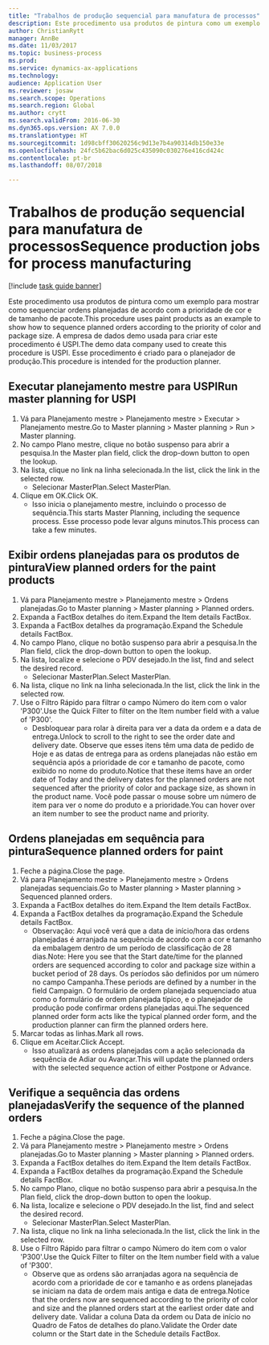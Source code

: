 ```yaml
--- 
title: "Trabalhos de produção sequencial para manufatura de processos"
description: Este procedimento usa produtos de pintura como um exemplo para mostrar como sequenciar ordens planejadas de acordo com a prioridade de cor e de tamanho de pacote.
author: ChristianRytt
manager: AnnBe
ms.date: 11/03/2017
ms.topic: business-process
ms.prod: 
ms.service: dynamics-ax-applications
ms.technology: 
audience: Application User
ms.reviewer: josaw
ms.search.scope: Operations
ms.search.region: Global
ms.author: crytt
ms.search.validFrom: 2016-06-30
ms.dyn365.ops.version: AX 7.0.0
ms.translationtype: HT
ms.sourcegitcommit: 1d98cbff30620256c9d13e7b4a90314db150e33e
ms.openlocfilehash: 24fc5b62bac6d025c435090c030276e416cd424c
ms.contentlocale: pt-br
ms.lasthandoff: 08/07/2018

---
```

# <a name="sequence-production-jobs-for-process-manufacturing"></a><span data-ttu-id="65798-103">Trabalhos de produção sequencial para manufatura de processos</span><span class="sxs-lookup"><span data-stu-id="65798-103">Sequence production jobs for process manufacturing</span></span>

[!include [task guide banner](../../includes/task-guide-banner.md)]

<span data-ttu-id="65798-104">Este procedimento usa produtos de pintura como um exemplo para mostrar como sequenciar ordens planejadas de acordo com a prioridade de cor e de tamanho de pacote.</span><span class="sxs-lookup"><span data-stu-id="65798-104">This procedure uses paint products as an example to show how to sequence planned orders according to the priority of color and package size.</span></span> <span data-ttu-id="65798-105">A empresa de dados demo usada para criar este procedimento é USPI.</span><span class="sxs-lookup"><span data-stu-id="65798-105">The demo data company used to create this procedure is USPI.</span></span> <span data-ttu-id="65798-106">Esse procedimento é criado para o planejador de produção.</span><span class="sxs-lookup"><span data-stu-id="65798-106">This procedure is intended for the production planner.</span></span>


## <a name="run-master-planning-for-uspi"></a><span data-ttu-id="65798-107">Executar planejamento mestre para USPI</span><span class="sxs-lookup"><span data-stu-id="65798-107">Run master planning for USPI</span></span>
1. <span data-ttu-id="65798-108">Vá para Planejamento mestre > Planejamento mestre > Executar > Planejamento mestre.</span><span class="sxs-lookup"><span data-stu-id="65798-108">Go to Master planning > Master planning > Run > Master planning.</span></span>
2. <span data-ttu-id="65798-109">No campo Plano mestre, clique no botão suspenso para abrir a pesquisa.</span><span class="sxs-lookup"><span data-stu-id="65798-109">In the Master plan field, click the drop-down button to open the lookup.</span></span>
3. <span data-ttu-id="65798-110">Na lista, clique no link na linha selecionada.</span><span class="sxs-lookup"><span data-stu-id="65798-110">In the list, click the link in the selected row.</span></span>
    * <span data-ttu-id="65798-111">Selecionar MasterPlan.</span><span class="sxs-lookup"><span data-stu-id="65798-111">Select MasterPlan.</span></span>  
4. <span data-ttu-id="65798-112">Clique em OK.</span><span class="sxs-lookup"><span data-stu-id="65798-112">Click OK.</span></span>
    * <span data-ttu-id="65798-113">Isso inicia o planejamento mestre, incluindo o processo de sequência.</span><span class="sxs-lookup"><span data-stu-id="65798-113">This starts Master Planning, including the sequence process.</span></span> <span data-ttu-id="65798-114">Esse processo pode levar alguns minutos.</span><span class="sxs-lookup"><span data-stu-id="65798-114">This process can take a few minutes.</span></span>  

## <a name="view-planned-orders-for-the-paint-products"></a><span data-ttu-id="65798-115">Exibir ordens planejadas para os produtos de pintura</span><span class="sxs-lookup"><span data-stu-id="65798-115">View planned orders for the paint products</span></span>
1. <span data-ttu-id="65798-116">Vá para Planejamento mestre > Planejamento mestre > Ordens planejadas.</span><span class="sxs-lookup"><span data-stu-id="65798-116">Go to Master planning > Master planning > Planned orders.</span></span>
2. <span data-ttu-id="65798-117">Expanda a FactBox detalhes do item.</span><span class="sxs-lookup"><span data-stu-id="65798-117">Expand the Item details FactBox.</span></span>
3. <span data-ttu-id="65798-118">Expanda a FactBox detalhes da programação.</span><span class="sxs-lookup"><span data-stu-id="65798-118">Expand the Schedule details FactBox.</span></span>
4. <span data-ttu-id="65798-119">No campo Plano, clique no botão suspenso para abrir a pesquisa.</span><span class="sxs-lookup"><span data-stu-id="65798-119">In the Plan field, click the drop-down button to open the lookup.</span></span>
5. <span data-ttu-id="65798-120">Na lista, localize e selecione o PDV desejado.</span><span class="sxs-lookup"><span data-stu-id="65798-120">In the list, find and select the desired record.</span></span>
    * <span data-ttu-id="65798-121">Selecionar MasterPlan.</span><span class="sxs-lookup"><span data-stu-id="65798-121">Select MasterPlan.</span></span>  
6. <span data-ttu-id="65798-122">Na lista, clique no link na linha selecionada.</span><span class="sxs-lookup"><span data-stu-id="65798-122">In the list, click the link in the selected row.</span></span>
7. <span data-ttu-id="65798-123">Use o Filtro Rápido para filtrar o campo Número do item com o valor 'P300'.</span><span class="sxs-lookup"><span data-stu-id="65798-123">Use the Quick Filter to filter on the Item number field with a value of 'P300'.</span></span>
    * <span data-ttu-id="65798-124">Desbloquear para rolar à direita para ver a data da ordem e a data de entrega.</span><span class="sxs-lookup"><span data-stu-id="65798-124">Unlock to scroll to the right to see the order date and delivery date.</span></span> <span data-ttu-id="65798-125">Observe que esses itens têm uma data de pedido de Hoje e as datas de entrega para as ordens planejadas não estão em sequência após a prioridade de cor e tamanho de pacote, como exibido no nome do produto.</span><span class="sxs-lookup"><span data-stu-id="65798-125">Notice that these items have an order date of Today and the delivery dates for the planned orders are not sequenced after the priority of color and package size, as shown in the product name.</span></span> <span data-ttu-id="65798-126">Você pode passar o mouse sobre um número de item para ver o nome do produto e a prioridade.</span><span class="sxs-lookup"><span data-stu-id="65798-126">You can hover over an item number to see the product name and priority.</span></span>  

## <a name="sequence-planned-orders-for-paint"></a><span data-ttu-id="65798-127">Ordens planejadas em sequência para pintura</span><span class="sxs-lookup"><span data-stu-id="65798-127">Sequence planned orders for paint</span></span>
1. <span data-ttu-id="65798-128">Feche a página.</span><span class="sxs-lookup"><span data-stu-id="65798-128">Close the page.</span></span>
2. <span data-ttu-id="65798-129">Vá para Planejamento mestre > Planejamento mestre > Ordens planejadas sequenciais.</span><span class="sxs-lookup"><span data-stu-id="65798-129">Go to Master planning > Master planning > Sequenced planned orders.</span></span>
3. <span data-ttu-id="65798-130">Expanda a FactBox detalhes do item.</span><span class="sxs-lookup"><span data-stu-id="65798-130">Expand the Item details FactBox.</span></span>
4. <span data-ttu-id="65798-131">Expanda a FactBox detalhes da programação.</span><span class="sxs-lookup"><span data-stu-id="65798-131">Expand the Schedule details FactBox.</span></span>
    * <span data-ttu-id="65798-132">Observação: Aqui você verá que a data de início/hora das ordens planejadas é arranjada na sequência de acordo com a cor e tamanho da embalagem dentro de um período de classificação de 28 dias.</span><span class="sxs-lookup"><span data-stu-id="65798-132">Note: Here you see that the Start date/time for the planned orders are sequenced according to color and package size within a bucket period of 28 days.</span></span> <span data-ttu-id="65798-133">Os períodos são definidos por um número no campo Campanha.</span><span class="sxs-lookup"><span data-stu-id="65798-133">These periods are defined by a number in the field Campaign.</span></span> <span data-ttu-id="65798-134">O formulário de ordem planejada sequenciado atua como o formulário de ordem planejada típico, e o planejador de produção pode confirmar ordens planejadas aqui.</span><span class="sxs-lookup"><span data-stu-id="65798-134">The sequenced planned order form acts like the typical planned order form, and the production planner can firm the planned orders here.</span></span>  
5. <span data-ttu-id="65798-135">Marcar todas as linhas.</span><span class="sxs-lookup"><span data-stu-id="65798-135">Mark all rows.</span></span>
6. <span data-ttu-id="65798-136">Clique em Aceitar.</span><span class="sxs-lookup"><span data-stu-id="65798-136">Click Accept.</span></span>
    * <span data-ttu-id="65798-137">Isso atualizará as ordens planejadas com a ação selecionada da sequência de Adiar ou Avançar.</span><span class="sxs-lookup"><span data-stu-id="65798-137">This will update the planned orders with the selected sequence action of either Postpone or Advance.</span></span>  

## <a name="verify-the-sequence-of-the-planned-orders"></a><span data-ttu-id="65798-138">Verifique a sequência das ordens planejadas</span><span class="sxs-lookup"><span data-stu-id="65798-138">Verify the sequence of the planned orders</span></span>
1. <span data-ttu-id="65798-139">Feche a página.</span><span class="sxs-lookup"><span data-stu-id="65798-139">Close the page.</span></span>
2. <span data-ttu-id="65798-140">Vá para Planejamento mestre > Planejamento mestre > Ordens planejadas.</span><span class="sxs-lookup"><span data-stu-id="65798-140">Go to Master planning > Master planning > Planned orders.</span></span>
3. <span data-ttu-id="65798-141">Expanda a FactBox detalhes do item.</span><span class="sxs-lookup"><span data-stu-id="65798-141">Expand the Item details FactBox.</span></span>
4. <span data-ttu-id="65798-142">Expanda a FactBox detalhes da programação.</span><span class="sxs-lookup"><span data-stu-id="65798-142">Expand the Schedule details FactBox.</span></span>
5. <span data-ttu-id="65798-143">No campo Plano, clique no botão suspenso para abrir a pesquisa.</span><span class="sxs-lookup"><span data-stu-id="65798-143">In the Plan field, click the drop-down button to open the lookup.</span></span>
6. <span data-ttu-id="65798-144">Na lista, localize e selecione o PDV desejado.</span><span class="sxs-lookup"><span data-stu-id="65798-144">In the list, find and select the desired record.</span></span>
    * <span data-ttu-id="65798-145">Selecionar MasterPlan.</span><span class="sxs-lookup"><span data-stu-id="65798-145">Select MasterPlan.</span></span>  
7. <span data-ttu-id="65798-146">Na lista, clique no link na linha selecionada.</span><span class="sxs-lookup"><span data-stu-id="65798-146">In the list, click the link in the selected row.</span></span>
8. <span data-ttu-id="65798-147">Use o Filtro Rápido para filtrar o campo Número do item com o valor 'P300'.</span><span class="sxs-lookup"><span data-stu-id="65798-147">Use the Quick Filter to filter on the Item number field with a value of 'P300'.</span></span>
    * <span data-ttu-id="65798-148">Observe que as ordens são arranjadas agora na sequência de acordo com a prioridade de cor e tamanho e as ordens planejadas se iniciam na data de ordem mais antiga e data de entrega.</span><span class="sxs-lookup"><span data-stu-id="65798-148">Notice that the orders now are sequenced according to the priority of color and size and the planned orders start at the earliest order date and delivery date.</span></span> <span data-ttu-id="65798-149">Validar a coluna Data da ordem ou Data de início no Quadro de Fatos de detalhes do plano.</span><span class="sxs-lookup"><span data-stu-id="65798-149">Validate the Order date column or the Start date in the Schedule details FactBox.</span></span>  


